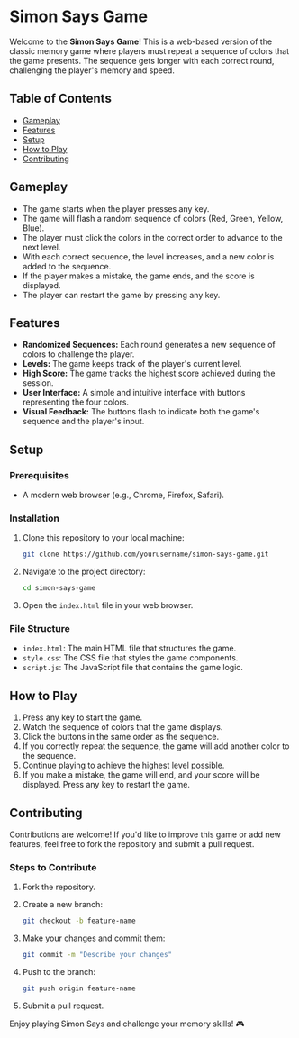 # Simon Says Game

Welcome to the **Simon Says Game**! This is a web-based version of the classic memory game where players must repeat a sequence of colors that the game presents. The sequence gets longer with each correct round, challenging the player's memory and speed.

## Table of Contents

- [Gameplay](#gameplay)
- [Features](#features)
- [Setup](#setup)
- [How to Play](#how-to-play)
- [Contributing](#contributing)

## Gameplay

- The game starts when the player presses any key.
- The game will flash a random sequence of colors (Red, Green, Yellow, Blue).
- The player must click the colors in the correct order to advance to the next level.
- With each correct sequence, the level increases, and a new color is added to the sequence.
- If the player makes a mistake, the game ends, and the score is displayed.
- The player can restart the game by pressing any key.

## Features

- **Randomized Sequences:** Each round generates a new sequence of colors to challenge the player.
- **Levels:** The game keeps track of the player's current level.
- **High Score:** The game tracks the highest score achieved during the session.
- **User Interface:** A simple and intuitive interface with buttons representing the four colors.
- **Visual Feedback:** The buttons flash to indicate both the game's sequence and the player's input.

## Setup

### Prerequisites

- A modern web browser (e.g., Chrome, Firefox, Safari).

### Installation

1. Clone this repository to your local machine:

    ```bash
    git clone https://github.com/yourusername/simon-says-game.git
    ```

2. Navigate to the project directory:

    ```bash
    cd simon-says-game
    ```

3. Open the `index.html` file in your web browser.

### File Structure

- `index.html`: The main HTML file that structures the game.
- `style.css`: The CSS file that styles the game components.
- `script.js`: The JavaScript file that contains the game logic.

## How to Play

1. Press any key to start the game.
2. Watch the sequence of colors that the game displays.
3. Click the buttons in the same order as the sequence.
4. If you correctly repeat the sequence, the game will add another color to the sequence.
5. Continue playing to achieve the highest level possible.
6. If you make a mistake, the game will end, and your score will be displayed. Press any key to restart the game.

## Contributing

Contributions are welcome! If you'd like to improve this game or add new features, feel free to fork the repository and submit a pull request.

### Steps to Contribute

1. Fork the repository.
2. Create a new branch:

    ```bash
    git checkout -b feature-name
    ```

3. Make your changes and commit them:

    ```bash
    git commit -m "Describe your changes"
    ```

4. Push to the branch:

    ```bash
    git push origin feature-name
    ```

5. Submit a pull request.

Enjoy playing Simon Says and challenge your memory skills! 🎮
